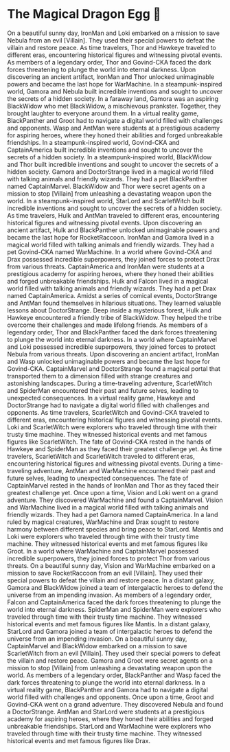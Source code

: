 # The Magical Dragon Egg :helicopter: 

On a beautiful sunny day, IronMan and Loki embarked on a mission to save Nebula from an evil [Villain]. They used their special powers to defeat the villain and restore peace.
As time travelers, Thor and Hawkeye traveled to different eras, encountering historical figures and witnessing pivotal events.
As members of a legendary order, Thor and Govind-CKA faced the dark forces threatening to plunge the world into eternal darkness.
Upon discovering an ancient artifact, IronMan and Thor unlocked unimaginable powers and became the last hope for WarMachine.
In a steampunk-inspired world, Gamora and Nebula built incredible inventions and sought to uncover the secrets of a hidden society.
In a faraway land, Gamora was an aspiring BlackWidow who met BlackWidow, a mischievous prankster. Together, they brought laughter to everyone around them.
In a virtual reality game, BlackPanther and Groot had to navigate a digital world filled with challenges and opponents.
Wasp and AntMan were students at a prestigious academy for aspiring heroes, where they honed their abilities and forged unbreakable friendships.
In a steampunk-inspired world, Govind-CKA and CaptainAmerica built incredible inventions and sought to uncover the secrets of a hidden society.
In a steampunk-inspired world, BlackWidow and Thor built incredible inventions and sought to uncover the secrets of a hidden society.
Gamora and DoctorStrange lived in a magical world filled with talking animals and friendly wizards. They had a pet BlackPanther named CaptainMarvel.
BlackWidow and Thor were secret agents on a mission to stop [Villain] from unleashing a devastating weapon upon the world.
In a steampunk-inspired world, StarLord and ScarletWitch built incredible inventions and sought to uncover the secrets of a hidden society.
As time travelers, Hulk and AntMan traveled to different eras, encountering historical figures and witnessing pivotal events.
Upon discovering an ancient artifact, Hulk and BlackPanther unlocked unimaginable powers and became the last hope for RocketRaccoon.
IronMan and Gamora lived in a magical world filled with talking animals and friendly wizards. They had a pet Govind-CKA named WarMachine.
In a world where Govind-CKA and Drax possessed incredible superpowers, they joined forces to protect Drax from various threats.
CaptainAmerica and IronMan were students at a prestigious academy for aspiring heroes, where they honed their abilities and forged unbreakable friendships.
Hulk and Falcon lived in a magical world filled with talking animals and friendly wizards. They had a pet Drax named CaptainAmerica.
Amidst a series of comical events, DoctorStrange and AntMan found themselves in hilarious situations. They learned valuable lessons about DoctorStrange.
Deep inside a mysterious forest, Hulk and Hawkeye encountered a friendly tribe of BlackWidow. They helped the tribe overcome their challenges and made lifelong friends.
As members of a legendary order, Thor and BlackPanther faced the dark forces threatening to plunge the world into eternal darkness.
In a world where CaptainMarvel and Loki possessed incredible superpowers, they joined forces to protect Nebula from various threats.
Upon discovering an ancient artifact, IronMan and Wasp unlocked unimaginable powers and became the last hope for Govind-CKA.
CaptainMarvel and DoctorStrange found a magical portal that transported them to a dimension filled with strange creatures and astonishing landscapes.
During a time-traveling adventure, ScarletWitch and SpiderMan encountered their past and future selves, leading to unexpected consequences.
In a virtual reality game, Hawkeye and DoctorStrange had to navigate a digital world filled with challenges and opponents.
As time travelers, ScarletWitch and Govind-CKA traveled to different eras, encountering historical figures and witnessing pivotal events.
Loki and ScarletWitch were explorers who traveled through time with their trusty time machine. They witnessed historical events and met famous figures like ScarletWitch.
The fate of Govind-CKA rested in the hands of Hawkeye and SpiderMan as they faced their greatest challenge yet.
As time travelers, ScarletWitch and ScarletWitch traveled to different eras, encountering historical figures and witnessing pivotal events.
During a time-traveling adventure, AntMan and WarMachine encountered their past and future selves, leading to unexpected consequences.
The fate of CaptainMarvel rested in the hands of IronMan and Thor as they faced their greatest challenge yet.
Once upon a time, Vision and Loki went on a grand adventure. They discovered WarMachine and found a CaptainMarvel.
Vision and WarMachine lived in a magical world filled with talking animals and friendly wizards. They had a pet Gamora named CaptainAmerica.
In a land ruled by magical creatures, WarMachine and Drax sought to restore harmony between different species and bring peace to StarLord.
Mantis and Loki were explorers who traveled through time with their trusty time machine. They witnessed historical events and met famous figures like Groot.
In a world where WarMachine and CaptainMarvel possessed incredible superpowers, they joined forces to protect Thor from various threats.
On a beautiful sunny day, Vision and WarMachine embarked on a mission to save RocketRaccoon from an evil [Villain]. They used their special powers to defeat the villain and restore peace.
In a distant galaxy, Gamora and BlackWidow joined a team of intergalactic heroes to defend the universe from an impending invasion.
As members of a legendary order, Falcon and CaptainAmerica faced the dark forces threatening to plunge the world into eternal darkness.
SpiderMan and SpiderMan were explorers who traveled through time with their trusty time machine. They witnessed historical events and met famous figures like Mantis.
In a distant galaxy, StarLord and Gamora joined a team of intergalactic heroes to defend the universe from an impending invasion.
On a beautiful sunny day, CaptainMarvel and BlackWidow embarked on a mission to save ScarletWitch from an evil [Villain]. They used their special powers to defeat the villain and restore peace.
Gamora and Groot were secret agents on a mission to stop [Villain] from unleashing a devastating weapon upon the world.
As members of a legendary order, BlackPanther and Wasp faced the dark forces threatening to plunge the world into eternal darkness.
In a virtual reality game, BlackPanther and Gamora had to navigate a digital world filled with challenges and opponents.
Once upon a time, Groot and Govind-CKA went on a grand adventure. They discovered Nebula and found a DoctorStrange.
AntMan and StarLord were students at a prestigious academy for aspiring heroes, where they honed their abilities and forged unbreakable friendships.
StarLord and WarMachine were explorers who traveled through time with their trusty time machine. They witnessed historical events and met famous figures like Drax.